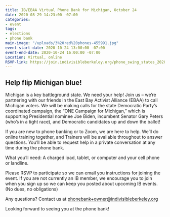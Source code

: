 ```yaml
---
title: IB/EBAA Virtual Phone Bank for Michigan, October 24
date: 2020-08-29 14:23:00 -07:00
categories:
- event
tags:
- elections
- phone bank
main-image: "/uploads/3%20red%20phones-455991.jpg"
event-start-date: 2020-10-24 13:00:00 -07:00
event-end-date: 2020-10-24 16:00:00 -07:00
Location: Virtual, online
RSVP-link: https://join.indivisibleberkeley.org/phone_swing_states_2020_10_24
---
```


## Help flip Michigan blue!

Michigan is a key battleground state. We need your help! Join us – we’re partnering with our friends in the East Bay Activist Alliance (EBAA) to call Michigan voters. We will be making calls for the state Democratic Party’s coordinated campaign, the “ONE Campaign for Michigan,” which is supporting Presidential nominee Joe Biden, incumbent Senator Gary Peters (who’s in a tight race), and Democratic candidates up and down the ballot!

If you are new to phone banking or to Zoom, we are here to help. We’ll do online training together, and Trainers will be available throughout to answer questions. You’ll be able to request help in a private conversation at any time during the phone bank.

What you’ll need: A charged ipad, tablet, or computer and your cell phone or landline.

Please RSVP to participate so we can email you instructions for joining the event. If you are not currently an IB member, we encourage you to join when you sign up so we can keep you posted about upcoming IB events.  (No dues, no obligations)

Any questions? Contact us at phonebank+owner@indivisibleberkeley.org

Looking forward to seeing you at the phone bank!